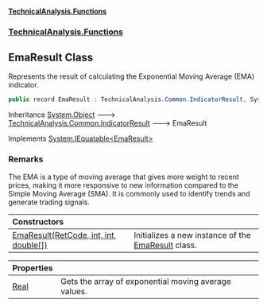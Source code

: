 #### [TechnicalAnalysis\.Functions](Atypical.TechnicalAnalysis.Functions.md 'Atypical\.TechnicalAnalysis\.Functions')
### [TechnicalAnalysis\.Functions](Atypical.TechnicalAnalysis.Functions.md#TechnicalAnalysis.Functions 'TechnicalAnalysis\.Functions')

## EmaResult Class

Represents the result of calculating the Exponential Moving Average \(EMA\) indicator\.

```csharp
public record EmaResult : TechnicalAnalysis.Common.IndicatorResult, System.IEquatable<TechnicalAnalysis.Functions.EmaResult>
```

Inheritance [System\.Object](https://docs.microsoft.com/en-us/dotnet/api/System.Object 'System\.Object') &#129106; [TechnicalAnalysis\.Common\.IndicatorResult](https://docs.microsoft.com/en-us/dotnet/api/TechnicalAnalysis.Common.IndicatorResult 'TechnicalAnalysis\.Common\.IndicatorResult') &#129106; EmaResult

Implements [System\.IEquatable&lt;](https://docs.microsoft.com/en-us/dotnet/api/System.IEquatable-1 'System\.IEquatable\`1')[EmaResult](EmaResult.md 'TechnicalAnalysis\.Functions\.EmaResult')[&gt;](https://docs.microsoft.com/en-us/dotnet/api/System.IEquatable-1 'System\.IEquatable\`1')

### Remarks
The EMA is a type of moving average that gives more weight to recent prices,
making it more responsive to new information compared to the Simple Moving Average \(SMA\)\.
It is commonly used to identify trends and generate trading signals\.

| Constructors | |
| :--- | :--- |
| [EmaResult\(RetCode, int, int, double\[\]\)](EmaResult.EmaResult(RetCode,int,int,double[]).md 'TechnicalAnalysis\.Functions\.EmaResult\.EmaResult\(TechnicalAnalysis\.Common\.RetCode, int, int, double\[\]\)') | Initializes a new instance of the [EmaResult](EmaResult.md 'TechnicalAnalysis\.Functions\.EmaResult') class\. |

| Properties | |
| :--- | :--- |
| [Real](EmaResult.Real.md 'TechnicalAnalysis\.Functions\.EmaResult\.Real') | Gets the array of exponential moving average values\. |
